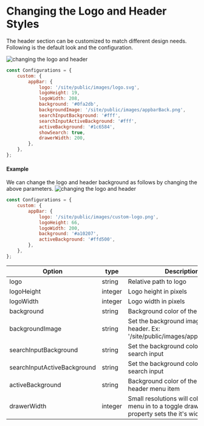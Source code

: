 # Changing the Logo and Header Styles

The header section can be customized to match different design needs. Following is the default look and the configuration.

 ![changing the logo and header]({{base_path}}/assets/img/learn/changing-the-logo-and-header1.png) 

```js
const Configurations = {
    custom: {
        appBar: {
            logo: '/site/public/images/logo.svg',
            logoHeight: 19,
            logoWidth: 208,
            background: '#0fa2db',
            backgroundImage: '/site/public/images/appbarBack.png',
            searchInputBackground: '#fff',
            searchInputActiveBackground: '#fff',
            activeBackground: '#1c6584',
            showSearch: true,
            drawerWidth: 200,
        },
    },
};
```
#### Example

We can change the logo and header background as follows by changing the above parameters.
 ![changing the logo and header]({{base_path}}/assets/img/learn/changing-the-logo-and-header3.png) 

```js
const Configurations = {
    custom: {
        appBar: {
            logo: '/site/public/images/custom-logo.png',
            logoHeight: 66,
            logoWidth: 200,
            background: '#a10207',
            activeBackground: '#ffd500',
        },
    },
};
```

| Option | type | Description |
| ------ | -- | ----------- |
| logo | string | Relative path to logo |
| logoHeight | integer | Logo height in pixels |
| logoWidth | integer | Logo width in pixels |
| background | string | Background color of the header |
| backgroundImage | string | Set the background image to the header. Ex: '/site/public/images/appbarBack.png' |
| searchInputBackground | string | Set the background color for the search input |
| searchInputActiveBackground | string | Set the background color for the search input |
| activeBackground | string | Background color of the selected header menu item |
| drawerWidth | integer | Small resolutions will collopse the top menu in to a toggle drawer. This property sets the it's width in pixels |